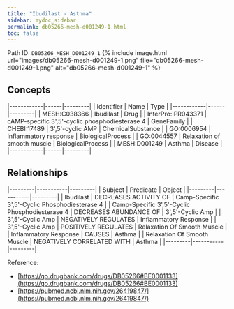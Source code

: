 ```yaml
---
title: "Ibudilast - Asthma"
sidebar: mydoc_sidebar
permalink: db05266-mesh-d001249-1.html
toc: false 
---
```



Path ID: `DB05266_MESH_D001249_1`
{% include image.html url="images/db05266-mesh-d001249-1.png" file="db05266-mesh-d001249-1.png" alt="db05266-mesh-d001249-1" %}

## Concepts

|------------|------|---------|
| Identifier | Name | Type    |
|------------|------|---------|
| MESH:C038366 | Ibudilast | Drug |
| InterPro:IPR043371 | cAMP-specific 3',5'-cyclic phosphodiesterase 4 | GeneFamily |
| CHEBI:17489 | 3',5'-cyclic AMP | ChemicalSubstance |
| GO:0006954 | Inflammatory response | BiologicalProcess |
| GO:0044557 | Relaxation of smooth muscle | BiologicalProcess |
| MESH:D001249 | Asthma | Disease |
|------------|------|---------|

## Relationships

|---------|-----------|---------|
| Subject | Predicate | Object  |
|---------|-----------|---------|
| Ibudilast | DECREASES ACTIVITY OF | Camp-Specific 3',5'-Cyclic Phosphodiesterase 4 |
| Camp-Specific 3',5'-Cyclic Phosphodiesterase 4 | DECREASES ABUNDANCE OF | 3',5'-Cyclic Amp |
| 3',5'-Cyclic Amp | NEGATIVELY REGULATES | Inflammatory Response |
| 3',5'-Cyclic Amp | POSITIVELY REGULATES | Relaxation Of Smooth Muscle |
| Inflammatory Response | CAUSES | Asthma |
| Relaxation Of Smooth Muscle | NEGATIVELY CORRELATED WITH | Asthma |
|---------|-----------|---------|

Reference: 
  - [https://go.drugbank.com/drugs/DB05266#BE0001133](https://go.drugbank.com/drugs/DB05266#BE0001133)
  - [https://pubmed.ncbi.nlm.nih.gov/26419847/](https://pubmed.ncbi.nlm.nih.gov/26419847/)
